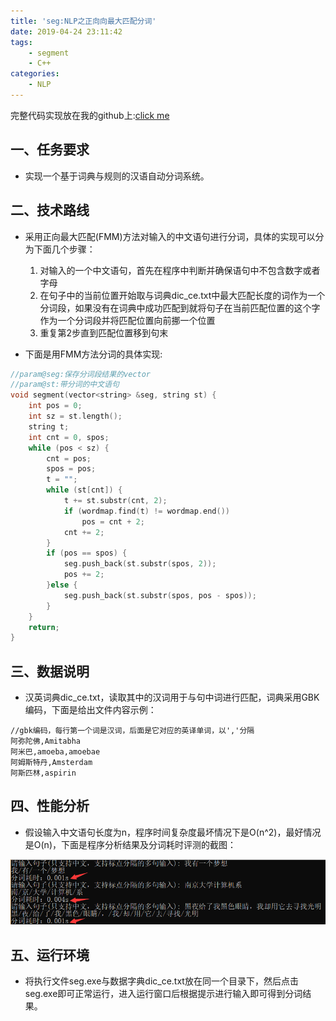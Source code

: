 ```yaml
---
title: 'seg:NLP之正向向最大匹配分词'
date: 2019-04-24 23:11:42
tags:
    - segment
    - C++
categories:
    - NLP
---
```


完整代码实现放在我的github上:[click me](https://github.com/tracy-talent/curriculum/tree/master/NLP/seg)

## 一、任务要求

* 实现一个基于词典与规则的汉语自动分词系统。



## 二、技术路线

* 采用正向最大匹配(FMM)方法对输入的中文语句进行分词，具体的实现可以分为下面几个步骤：
  1. 对输入的一个中文语句，首先在程序中判断并确保语句中不包含数字或者字母
  2. 在句子中的当前位置开始取与词典dic_ce.txt中最大匹配长度的词作为一个分词段，如果没有在词典中成功匹配到就将句子在当前匹配位置的这个字作为一个分词段并将匹配位置向前挪一个位置
  3. 重复第2步直到匹配位置移到句末

* 下面是用FMM方法分词的具体实现:

```c++
//param@seg:保存分词段结果的vector
//param@st:带分词的中文语句
void segment(vector<string> &seg, string st) {
    int pos = 0;
    int sz = st.length();
    string t;
    int cnt = 0, spos;
    while (pos < sz) {
        cnt = pos;
        spos = pos;
        t = "";
        while (st[cnt]) {
            t += st.substr(cnt, 2);
            if (wordmap.find(t) != wordmap.end())
                pos = cnt + 2;
            cnt += 2;
        }
        if (pos == spos) {
            seg.push_back(st.substr(spos, 2));
            pos += 2;
        }else {
            seg.push_back(st.substr(spos, pos - spos));
        }
    }
    return;
}
```



## 三、数据说明

* 汉英词典dic_ce.txt，读取其中的汉词用于与句中词进行匹配，词典采用GBK编码，下面是给出文件内容示例：

```
//gbk编码，每行第一个词是汉词，后面是它对应的英译单词，以','分隔
阿弥陀佛,Amitabha
阿米巴,amoeba,amoebae
阿姆斯特丹,Amsterdam
阿斯匹林,aspirin
```



## 四、性能分析

* 假设输入中文语句长度为n，程序时间复杂度最坏情况下是O(n^2)，最好情况是O(n)，下面是程序分析结果及分词耗时评测的截图：

![1541992901499](https://raw.githubusercontent.com/tracy-talent/Notes/master/imgs/nlp_seg_1.png)



## 五、运行环境

* 将执行文件seg.exe与数据字典dic_ce.txt放在同一个目录下，然后点击seg.exe即可正常运行，进入运行窗口后根据提示进行输入即可得到分词结果。